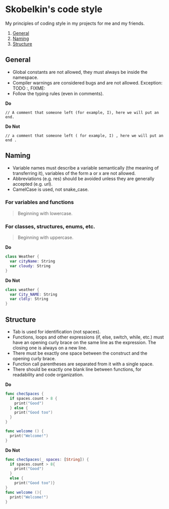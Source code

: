 # Skobelkin's code style

My principles of coding style in my projects for me and my friends.

1. [General](#general)
2. [Naming](#naming)
3. [Structure](#structure)

## General
- Global constants are not allowed, they must always be inside the namespace.
- Compiler warnings are considered bugs and are not allowed. Exception: TODO :, FIXME:
- Follow the typing rules (even in comments).

**Do**
```
// A comment that someone left (for example, I), here we will put an end.
```
**Do Not**
```
// a comment that someone left ( for example, I) , here we will put an end .
```

## Naming
- Variable names must describe a variable semantically (the meaning of transferring it), variables of the form a or x are not allowed.
- Abbreviations (e.g. res) should be avoided unless they are generally accepted (e.g. url).
- CamelCase is used, not snake_case.

### For variables and functions
> Beginning with lowercase.

### For classes, structures, enums, etc.
> Beginning with uppercase.

**Do**
```swift
class Weather {
  var cityName: String
  var cloudy: String
}
```
**Do Not**
```swift
class weather {
  var City_NAME: String
  var cldly: String
}
```

## Structure
- Tab is used for identification (not spaces).
- Functions, loops and other expressions (if, else, switch, while, etc.) must have an opening curly brace on the same line as the expression. The closing one is always on a new line.
- There must be exactly one space between the construct and the opening curly brace.
- Function call parentheses are separated from it with a single space.
- There should be exactly one blank line between functions, for readability and code organization.

**Do**
```swift
func checSpaces {
  if spaces.count > 8 {
    print("Good")
  } else {
    print("Good too")
  }
}

func welcome () {
  print("Welcome!")
}
```
**Do Not**
```swift
func checSpaces(_ spaces: [String]) {
  if spaces.count > 8{
    print("Good")
  }
  else {
    print("Good too")}
}
func welcome (){
  print("Welcome!")
}
```

